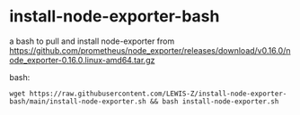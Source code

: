 # install-node-exporter-bash
a bash to pull and install node-exporter from  https://github.com/prometheus/node_exporter/releases/download/v0.16.0/node_exporter-0.16.0.linux-amd64.tar.gz

bash:
```shell
wget https://raw.githubusercontent.com/LEWIS-Z/install-node-exporter-bash/main/install-node-exporter.sh && bash install-node-exporter.sh
```
